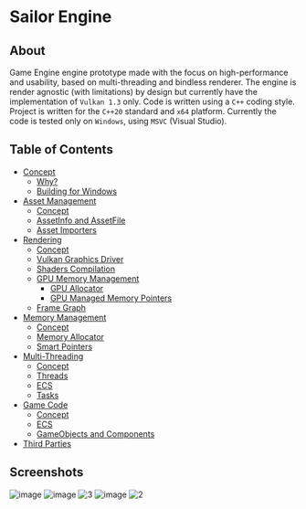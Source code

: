 # Sailor Engine
## About
Game Engine engine prototype made with the focus on high-performance and usability, based on multi-threading and bindless renderer.
The engine is render agnostic (with limitations) by design but currently have the implementation of `Vulkan 1.3` only.
Code is written using a `C++` coding style. Project is written for the `C++20` standard and `x64` platform. 
Currently the code is tested only on `Windows`, using `MSVC` (Visual Studio). 

## Table of Contents
- [Concept](#Concept)
  - [Why?](#Why)
  - [Building for Windows](#WindowsBuild)
- [Asset Management](#AssetManagement)
  - [Concept](#AssetManagementConcept)
  - [AssetInfo and AssetFile](#AssetInfo)
  - [Asset Importers](#AssetImporters)
- [Rendering](#Rendering)
  - [Concept](#RenderingConcept)
  - [Vulkan Graphics Driver](#Vulkan)
  - [Shaders Compilation](#Shader)
  - [GPU Memory Management](#GPUMM)
    - [GPU Allocator](#GPUMMAllocator)
    - [GPU Managed Memory Pointers](#GPUMMMM)
  - [Frame Graph](#FrameGraph)
- [Memory Management](#MemoryManagement)
  - [Concept](#MMConcept)
  - [Memory Allocator](#MemoryAllocator)
  - [Smart Pointers](#SmartPointers)
- [Multi-Threading](#MultiThreading)
  - [Concept](#MTConcept)
  - [Threads](#MTThreads)
  - [ECS](#ECS)
  - [Tasks](#Tasks)
- [Game Code](#GameCode)
  - [Concept](#GameCodeConcept)
  - [ECS](#ECS)
  - [GameObjects and Components](#Components)
- [Third Parties](#ThirdParties)
  
## Screenshots
![image](https://github.com/aantropov/sailor/assets/3637761/352593a9-ee55-4444-b884-6bd30ece53bd)
![image](https://github.com/aantropov/sailor/assets/3637761/2ca20784-5784-4e77-a824-8e3032919785)
![3](https://user-images.githubusercontent.com/3637761/216842844-0312267c-52a6-41d4-ba6d-a2b785fb7725.png)
![image](https://user-images.githubusercontent.com/3637761/216842799-a3d871fe-0f46-4cb5-9c9f-fb9cbc713f8d.png)
![2](https://user-images.githubusercontent.com/3637761/216842838-920cb66e-a79b-4ddd-8883-314eb60ae958.png)
